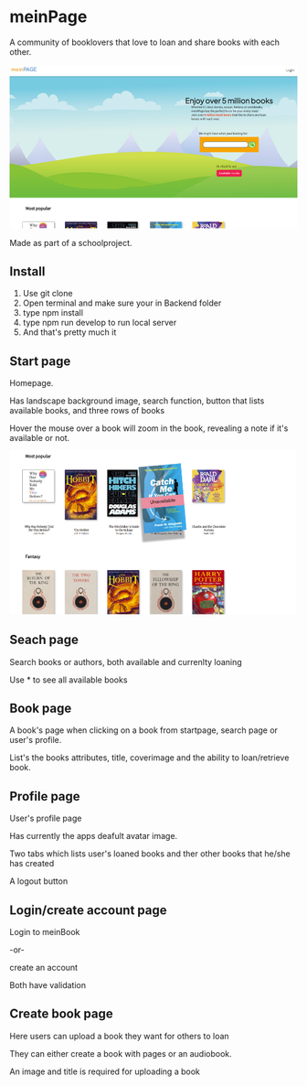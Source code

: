 # meinPage

A community of booklovers that love to loan and share books with each other.

![alt text](https://github.com/albycc/Bookducks-project/blob/main/preview1.jpg?raw=true)

Made as part of a schoolproject.

## Install

1. Use git clone
2. Open terminal and make sure your in Backend folder
3. type npm install
4. type npm run develop to run local server
5. And that's pretty much it

## Start page

Homepage.

Has landscape background image, search function, button that lists available books, and three rows of books

Hover the mouse over a book will zoom in the book, revealing a note if it's available or not.

![alt text](https://github.com/albycc/Bookducks-project/blob/main/preview2.jpg?raw=true)


## Seach page

Search books or authors, both available and currenlty loaning

Use * to see all available books

## Book page

A book's page when clicking on a book from startpage, search page or user's profile.

List's the books attributes, title, coverimage and the ability to loan/retrieve book.

## Profile page

User's profile page

Has currently the apps deafult avatar image.

Two tabs which lists user's loaned books and ther other books that he/she has created

A logout button


## Login/create account page

Login to meinBook

-or-

create an account 

Both have validation

## Create book page

Here users can upload a book they want for others to loan

They can either create a book with pages or an audiobook.

An image and title is required for uploading a book
